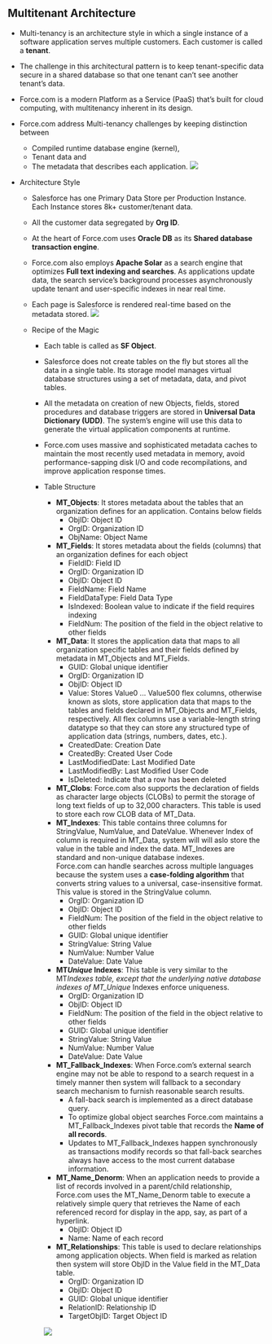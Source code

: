 ## Multitenant Architecture

- Multi-tenancy is an architecture style in which a single instance of a software application serves multiple customers. Each customer is called a **tenant**.
- The challenge in this architectural pattern is to keep tenant-specific data secure in a shared database so that one tenant can’t see another tenant’s data.
- Force.com is a modern Platform as a Service (PaaS) that’s built for cloud computing, with multitenancy inherent in its design.
- Force.com address Multi-tenancy challenges by keeping distinction between
  - Compiled runtime database engine (kernel),
  - Tenant data and
  - The metadata that describes each application.
    ![](../../01-Images/02-Multitenant.png)
- Architecture Style

  - Salesforce has one Primary Data Store per Production Instance. Each Instance stores 8k+ customer/tenant data.
  - All the customer data segregated by **Org ID**.
  - At the heart of Force.com uses **Oracle DB** as its **Shared database transaction engine**.
  - Force.com also employs **Apache Solar** as a search engine that optimizes **Full text indexing and searches**. As applications update data, the search service’s background processes asynchronously update tenant and user-specific indexes in near real time.
  - Each page is Salesforce is rendered real-time based on the metadata stored.
    ![](../../01-Images/04-Instance.png)
  - Recipe of the Magic

    - Each table is called as **SF Object**.
    - Salesforce does not create tables on the fly but stores all the data in a single table. Its storage model manages virtual database structures using a set of metadata, data, and pivot tables.
    - All the metadata on creation of new Objects, fields, stored procedures and database triggers are stored in **Universal Data Dictionary (UDD)**. The system’s engine will use this data to generate the virtual application components at runtime.
    - Force.com uses massive and sophisticated metadata caches to maintain the most recently used metadata in memory, avoid performance-sapping disk I/O and code recompilations, and improve application response times.
    - Table Structure

      - **MT_Objects**: It stores metadata about the tables that an organization defines for an application. Contains below fields
        - ObjID: Object ID
        - OrgID: Organization ID
        - ObjName: Object Name
      - **MT_Fields**: It stores metadata about the fields (columns) that an organization defines for each object
        - FieldID: Field ID
        - OrgID: Organization ID
        - ObjID: Object ID
        - FieldName: Field Name
        - FieldDataType: Field Data Type
        - IsIndexed: Boolean value to indicate if the field requires indexing
        - FieldNum: The position of the field in the object relative to other fields
      - **MT_Data**: It stores the application data that maps to all organization specific tables and their fields defined by metadata in MT_Objects and MT_Fields.
        - GUID: Global unique identifier
        - OrgID: Organization ID
        - ObjID: Object ID
        - Value: Stores Value0 ... Value500 flex columns, otherwise known as slots, store application data that maps to the tables and fields declared in MT_Objects and MT_Fields, respectively. All flex columns use a variable-length string datatype so that they can store any structured type of application data (strings, numbers, dates, etc.).
        - CreatedDate: Creation Date
        - CreatedBy: Created User Code
        - LastModifiedDate: Last Modified Date
        - LastModifiedBy: Last Modified User Code
        - IsDeleted: Indicate that a row has been deleted
      - **MT_Clobs**: Force.com also supports the declaration of fields as character large objects (CLOBs) to permit the storage of long text fields of up to 32,000 characters. This table is used to store each row CLOB data of MT_Data.
      - **MT_Indexes**: This table contains three columns for StringValue, NumValue, and DateValue. Whenever Index of column is required in MT_Data, system will will aslo store the value in the table and index the data. MT_Indexes are standard and non-unique database indexes.  
        Force.com can handle searches across multiple languages because the system uses a **case-folding algorithm** that converts string values to a universal, case-insensitive format. This value is stored in the StringValue column.
        - OrgID: Organization ID
        - ObjID: Object ID
        - FieldNum: The position of the field in the object relative to other fields
        - GUID: Global unique identifier
        - StringValue: String Value
        - NumValue: Number Value
        - DateValue: Date Value
      - **MT*Unique* Indexes**: This table is very similar to the MT*Indexes table, except that the underlying native database indexes of MT_Unique* Indexes enforce uniqueness.
        - OrgID: Organization ID
        - ObjID: Object ID
        - FieldNum: The position of the field in the object relative to other fields
        - GUID: Global unique identifier
        - StringValue: String Value
        - NumValue: Number Value
        - DateValue: Date Value
      - **MT_Fallback_Indexes**: When Force.com’s external search engine may not be able to respond to a search request in a timely manner then system will fallback to a secondary search mechanism to furnish reasonable search results.
        - A fall-back search is implemented as a direct database query.
        - To optimize global object searches Force.com maintains a MT_Fallback_Indexes pivot table that records the **Name of all records**.
        - Updates to MT_Fallback_Indexes happen synchronously as transactions modify records so that fall-back searches always have access to the most current database information.
      - **MT_Name_Denorm**: When an application needs to provide a list of records involved in a parent/child relationship, Force.com uses the MT_Name_Denorm table to execute a relatively simple query that retrieves the Name of each referenced record for display in the app, say, as part of a hyperlink.
        - ObjID: Object ID
        - Name: Name of each record
      - **MT_Relationships**: This table is used to declare relationships among application objects. When field is marked as relation then system will store ObjID in the Value field in the MT_Data table.
        - OrgID: Organization ID
        - ObjID: Object ID
        - GUID: Global unique identifier
        - RelationID: Relationship ID
        - TargetObjID: Target Object ID

      ![](../../01-Images/03-Tables.png)
